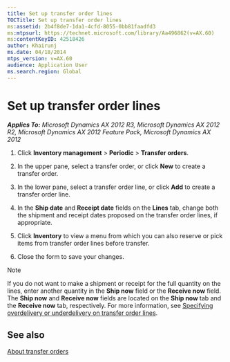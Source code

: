 ```yaml
---
title: Set up transfer order lines
TOCTitle: Set up transfer order lines
ms:assetid: 2b4f8de7-1da1-4cfd-8055-0bb81faadfd3
ms:mtpsurl: https://technet.microsoft.com/library/Aa496862(v=AX.60)
ms:contentKeyID: 42518426
author: Khairunj
ms.date: 04/18/2014
mtps_version: v=AX.60
audience: Application User
ms.search.region: Global
---
```


# Set up transfer order lines 


_**Applies To:** Microsoft Dynamics AX 2012 R3, Microsoft Dynamics AX 2012 R2, Microsoft Dynamics AX 2012 Feature Pack, Microsoft Dynamics AX 2012_

1.  Click **Inventory management** \> **Periodic** \> **Transfer orders**.

2.  In the upper pane, select a transfer order, or click **New** to create a transfer order.

3.  In the lower pane, select a transfer order line, or click **Add** to create a transfer order line.

4.  In the **Ship date** and **Receipt date** fields on the **Lines** tab, change both the shipment and receipt dates proposed on the transfer order lines, if appropriate.

5.  Click **Inventory** to view a menu from which you can also reserve or pick items from transfer order lines before transfer.

6.  Close the form to save your changes.


> [!NOTE]
> <P>If you do not want to make a shipment or receipt for the full quantity on the lines, enter another quantity in the <STRONG>Ship now</STRONG> field or the <STRONG>Receive now</STRONG> field. The <STRONG>Ship now</STRONG> and <STRONG>Receive now</STRONG> fields are located on the <STRONG>Ship now</STRONG> tab and the <STRONG>Receive now</STRONG> tab, respectively. For more information, see <A href="specifying-overdelivery-or-underdelivery-on-transfer-order-lines.md">Specifying overdelivery or underdelivery on transfer order lines</A>.</P>
> <P></P>



## See also

[About transfer orders](about-transfer-orders.md)

  


